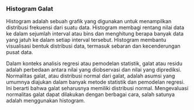 
### Histogram Galat

Histogram adalah sebuah grafik yang digunakan untuk menampilkan distribusi frekuensi dari suatu data. Histogram membagi rentang nilai data ke dalam sejumlah interval atau bins dan menghitung berapa banyak data yang jatuh ke dalam setiap interval tersebut. Histogram membantu visualisasi bentuk distribusi data, termasuk sebaran dan kecenderungan pusat data.

Dalam konteks analisis regresi atau pemodelan statistik, galat atau residu adalah perbedaan antara nilai yang diobservasi dan nilai yang diprediksi. Normalitas galat, atau distribusi normal dari galat, adalah asumsi yang umumnya diajukan dalam banyak metode statistik dan pemodelan regresi. Ini berarti bahwa galat seharusnya memiliki distribusi normal. Mengevaluasi normalitas galat dapat dilakukan dengan berbagai cara, salah satunya adalah menggunakan histogram. 